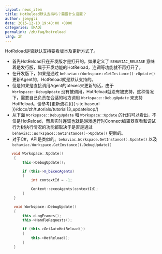 ```yaml
---
layout: news_item
title: HotReload默认支持吗？需要什么设置？
author: jonygli
date: 2015-12-10 19:48:00 +0800
categories: [FAQ]
permalink: /zh/faq/hotreload
lang: zh
---
```


HotReload是否默认支持要看版本及更新方式了。

 - 首先HotReload只在开发版才是打开的。如果定义了 `BEHAVIAC_RELEASE` 意味着是发行版，属于开发功能的HotReload，连调等功能就不再打开了。
 - 在开发版下，如果是通过 `behaviac::Workspace::GetInstance()->Update()` 更新Agent的，HotReload就是默认支持的。
 - 但是如果是直接调用Agent的btexec来更新的话，由于 `Workspace::DebugUpdate` 没有被调用，HotReload就没有被支持，这种情况下，需要自己负责在合适的地方调用 `Workspace::DebugUpdate` 来支持HotReload。请参考[更新流程]({{ site.baseurl }}/docs/zh/tutorials/tutorial13_updateloop/)
 - 从下面 `Workspace::DebugUpdate` 和 `Workspace::Update` 的代码可以看出，不仅是HotReload，而且实时连调也就是游戏运行时Connect编辑器查看和调试行为树执行情况的功能都取决于是否是通过`behaviac::Workspace::GetInstance()->Update()` 更新的。
 - 对于C#，API是类似的。`behaviac.Workspace.GetInstance().Update()` 以及 `behaviac.Workspace.GetInstance().DebugUpdate()`


```cpp
   void Workspace::Update()
    {
		this->DebugUpdate();

        if (this->m_bExecAgents)
        {
            int contextId = -1;

            Context::execAgents(contextId);
        }
    }
```

```cpp
	void Workspace::DebugUpdate()
	{
		this->LogFrames();
		this->HandleRequests();

		if (this->GetAutoHotReload())
		{
			this->HotReload();
		}
	}
```